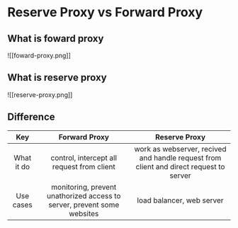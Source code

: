 # Reserve Proxy vs Forward Proxy

## What is foward proxy

![[foward-proxy.png]]

## What is reserve proxy

![[reserve-proxy.png]]

## Difference

| Key | Forward Proxy | Reserve Proxy  |
|:--:|:--:|:--:|
| What it do | control, intercept all request from client | work as webserver, recived and handle request from client and direct request to server |
| Use cases| monitoring, prevent unathorized access to server, prevent some websites |  load balancer, web server

